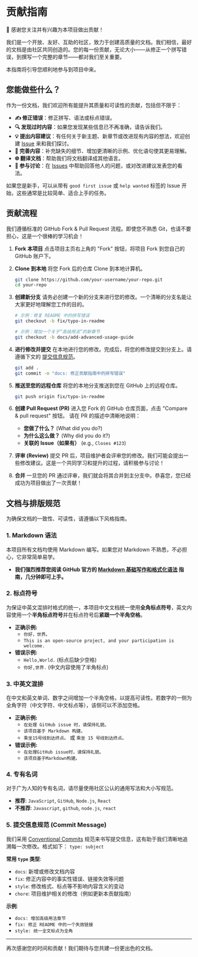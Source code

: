 # 贡献指南

🎉 感谢您关注并有兴趣为本项目做出贡献！

我们是一个开放、友好、互助的社区，致力于创建高质量的文档。我们相信，最好的文档是由社区共同创造的。您的每一份贡献，无论大小——从修正一个拼写错误，到撰写一个完整的章节——都对我们至关重要。

本指南将引导您顺利地参与到项目中来。

## 您能做些什么？

作为一份文档，我们欢迎所有能提升其质量和可读性的贡献，包括但不限于：

*   **✍️ 修正错误**：修正拼写、语法或标点错误。
*   **🔍 发现过时内容**：如果您发现某些信息已不再准确，请告诉我们。
*   **💡 提出内容建议**：有任何关于新主题、新章节或改进现有内容的想法，欢迎创建 [Issue](https://github.com/zeronx798/go-arcade-ustb/issues) 来和我们探讨。
*   **📝 完善内容**：补充缺失的细节、增加更清晰的示例、优化语句使其更易理解。
*   **🌐 翻译文档**：帮助我们将文档翻译成其他语言。
*   **💬 参与讨论**：在 [Issues](https://github.com/zeronx798/go-arcade-ustb/issues) 中帮助回答他人的问题，或对改进建议发表您的看法。

如果您是新手，可以从带有 `good first issue` 或 `help wanted` 标签的 Issue 开始，这些通常是比较简单、适合上手的任务。

## 贡献流程

我们遵循标准的 GitHub Fork & Pull Request 流程。即使您不熟悉 Git，也请不要担心，这是一个很棒的学习机会！

1.  **Fork 本项目**
    点击项目主页右上角的 "Fork" 按钮，将项目 Fork 到您自己的 GitHub 账户下。

2.  **Clone 到本地**
    将您 Fork 后的仓库 Clone 到本地计算机。
    ```bash
    git clone https://github.com/your-username/your-repo.git
    cd your-repo
    ```

3.  **创建新分支**
    请务必创建一个新的分支来进行您的修改。一个清晰的分支名能让大家更好地理解您工作的目的。
    ```bash
    # 示例：修复 README 中的拼写错误
    git checkout -b fix/typo-in-readme

    # 示例：增加一个关于“高级用法”的新章节
    git checkout -b docs/add-advanced-usage-guide
    ```

4.  **进行修改并提交**
    在本地进行您的修改。完成后，将您的修改提交到分支上。请遵循下文的 [提交信息规范](#提交信息规范)。
    ```bash
    git add .
    git commit -m "docs: 修正贡献指南中的拼写错误"
    ```

5.  **推送至您的远程仓库**
    将您的本地分支推送到您在 GitHub 上的远程仓库。
    ```bash
    git push origin fix/typo-in-readme
    ```

6.  **创建 Pull Request (PR)**
    进入您 Fork 的 GitHub 仓库页面，点击 "Compare & pull request" 按钮。
    请在 PR 的描述中清晰地说明：
    *   **您做了什么？** (What did you do?)
    *   **为什么这么做？** (Why did you do it?)
    *   **关联的 Issue（如果有）** (e.g., `Closes #123`)

7.  **评审 (Review)**
    提交 PR 后，项目维护者会评审您的修改。我们可能会提出一些修改建议。这是一个共同学习和提升的过程，请积极参与讨论！

8.  **合并**
    一旦您的 PR 通过评审，我们就会将其合并到主分支中。恭喜您，您已经成功为项目做出了一次贡献！

## 文档与排版规范

为确保文档的一致性、可读性，请遵循以下风格指南。

### 1. Markdown 语法
本项目所有文档均使用 Markdown 编写。如果您对 Markdown 不熟悉，不必担心，它非常简单易学。
*   **我们强烈推荐您阅读 GitHub 官方的 [Markdown 基础写作和格式化语法](https://docs.github.com/zh/get-started/writing-on-github/getting-started-with-writing-and-formatting-on-github/basic-writing-and-formatting-syntax) 指南，几分钟即可上手。**

### 2. 标点符号
为保证中英文混排时格式的统一，本项目中文文档统一使用**全角标点符号**，英文内容使用一个**半角标点符号**并在标点符号后**紧跟一个半角空格**。

*   **正确示例:**
    *   `你好，世界。`
    *   `This is an open-source project, and your participation is welcome.`
*   **错误示例:**
    *   `Hello,World.` (标点后缺少空格)
    *   `你好,世界.` (中文内容使用了半角标点)

### 3. 中英文混排
在中文和英文单词、数字之间增加一个半角空格，以提高可读性。若数字的一侧为全角字符（中文字符、中文标点等），该侧可以不添加空格。

*   **正确示例:**
    *   `在处理 GitHub issue 时，请保持礼貌。`
    *   `该项目基于 Markdown 构建。`
    *   `乘坐15号线到达终点。` 或 `乘坐 15 号线到达终点。`
*   **错误示例:**
    *   `在处理GitHub issue时，请保持礼貌。`
    *   `该项目基于Markdown构建。`

### 4. 专有名词
对于广为人知的专有名词，请尽量使用社区公认的通用写法和大小写规范。

*   **推荐**: `JavaScript`, `GitHub`, `Node.js`, `React`
*   **不推荐**: `Javascript`, `github`, `node.js`, `react`

### 5. 提交信息规范 (Commit Message)
我们采用 [Conventional Commits](https://www.conventionalcommits.org/zh-hans/v1.0.0/) 规范来书写提交信息，这有助于我们清晰地追溯每一次修改。格式如下： `type: subject`

**常用 `type` 类型**:
*   `docs`: 新增或修改文档内容
*   `fix`: 修正内容中的事实性错误、链接失效等问题
*   `style`: 修改格式、标点等不影响内容含义的变动
*   `chore`: 项目维护相关的修改（例如更新本贡献指南）

**示例**:
*   `docs: 增加高级用法章节`
*   `fix: 修正 README 中的一个失效链接`
*   `style: 统一全文标点为全角`

---

再次感谢您的时间和贡献！我们期待与您共建一份更出色的文档。
